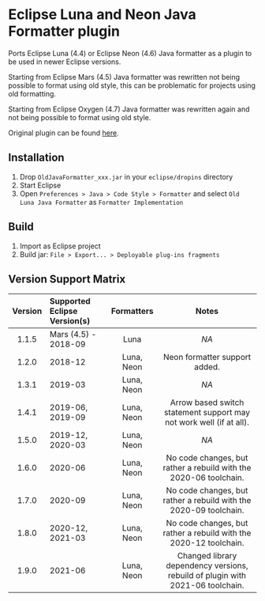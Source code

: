 # Eclipse Luna and Neon Java Formatter plugin

Ports Eclipse Luna (4.4) or Eclipse Neon (4.6) Java formatter as a plugin to be used in newer Eclipse versions.

Starting from Eclipse Mars (4.5) Java formatter was rewritten not being possible to format using old style, this can be problematic for projects using old formatting.

Starting from Eclipse Oxygen (4.7) Java formatter was rewritten again and not being possible to format using old style.

Original plugin can be found [here](http://eclipse-n-mati.blogspot.com.es/2015/06/eclipse-mars-how-to-switch-back-to.html).

## Installation
1. Drop `OldJavaFormatter_xxx.jar` in your `eclipse/dropins` directory
2. Start Eclipse
3. Open `Preferences > Java > Code Style > Formatter` and select `Old Luna Java Formatter` as `Formatter Implementation`

## Build
1. Import as Eclipse project
2. Build jar: `File > Export... > Deployable plug-ins fragments`

## Version Support Matrix

| Version | Supported Eclipse Version(s) | Formatters | Notes |
|:-------:|:-----------------------------|:----------:|:-----:|
| 1.1.5   | Mars (4.5) - 2018-09         | Luna       | *NA*  |
| 1.2.0   | 2018-12                      | Luna, Neon | Neon formatter support added.  |
| 1.3.1   | 2019-03                      | Luna, Neon | *NA*  |
| 1.4.1   | 2019-06, 2019-09             | Luna, Neon | Arrow based switch statement support may not work well (if at all). |
| 1.5.0   | 2019-12, 2020-03             | Luna, Neon | *NA*  |
| 1.6.0   | 2020-06                      | Luna, Neon | No code changes, but rather a rebuild with the 2020-06 toolchain. |
| 1.7.0   | 2020-09                      | Luna, Neon | No code changes, but rather a rebuild with the 2020-09 toolchain. |
| 1.8.0   | 2020-12, 2021-03             | Luna, Neon | No code changes, but rather a rebuild with the 2020-12 toolchain. |
| 1.9.0   | 2021-06                      | Luna, Neon | Changed library dependency versions, rebuild of plugin with 2021-06 toolchain. |

